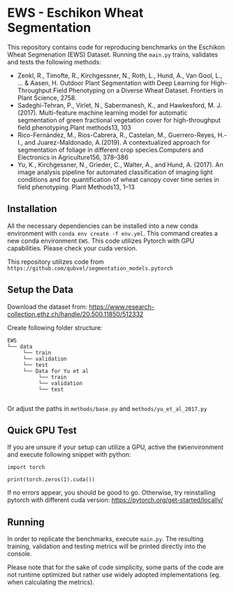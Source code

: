 # EWS - Eschikon Wheat Segmentation



This repository contains code for reproducing benchmarks on the Eschikon Wheat Segmenation (EWS) Dataset.
Running the `main.py` trains, validates and tests the following methods:

- Zenkl, R., Timofte, R., Kirchgessner, N., Roth, L., Hund, A., Van Gool, L., ... & Aasen, H. Outdoor Plant Segmentation with Deep Learning for High-Throughput Field Phenotyping on a Diverse Wheat Dataset. Frontiers in Plant Science, 2758.
- Sadeghi-Tehran, P., Virlet, N., Sabermanesh, K., and Hawkesford, M. J. (2017).  Multi-feature machine learning model for automatic segmentation of green fractional vegetation cover for high-throughput field phenotyping.Plant methods13, 103
- Rico-Fernández, M., Rios-Cabrera, R., Castelan, M., Guerrero-Reyes, H.-I., and Juarez-Maldonado, A.(2019). A contextualized approach for segmentation of foliage in different crop species.Computers and Electronics in Agriculture156, 378–386
- Yu, K., Kirchgessner, N., Grieder, C., Walter, A., and Hund, A. (2017).  An image analysis pipeline for automated classification of imaging light conditions and for quantification of wheat canopy cover time series in field phenotyping. Plant Methods13, 1–13

## Installation

All the necessary dependencies can be installed into a new conda environment with `conda env create -f env.yml`. This command creates a new conda environment `EWS`.
This code utilizes Pytorch with GPU capabilities. Please check your cuda version. 

This repository utilizes code from `https://github.com/qubvel/segmentation_models.pytorch`

## Setup the Data

Download the dataset from: https://www.research-collection.ethz.ch/handle/20.500.11850/512332

Create following folder structure:
```
EWS
└── data
     └── train
     └── validation
     └── test
     └── Data for Yu et al
          └── train
          └── validation
          └── test
     
```

Or adjust the paths in `methods/base.py` and `methods/yu_et_al_2017.py`

## Quick GPU Test
If you are unsure if your setup can utilize a GPU, active the `EWS`environment and execute following snippet with python:

`
import torch
`

`
print(torch.zeros(1).cuda())
`

If no errors appear, you should be good to go. Otherwise, try reinstalling pytorch with different cuda version: https://pytorch.org/get-started/locally/

## Running 

In order to replicate the benchmarks, execute `main.py`. The resulting training, validation and testing metrics will be printed directly into the console. 

Please note that for the sake of code simplicity, some parts of the code are not runtime optimized but rather use widely adopted implementations (eg. when calculating the metrics). 

